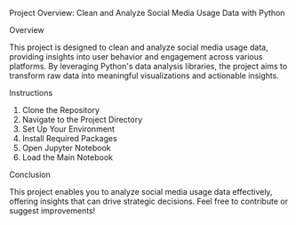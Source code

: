 Project Overview: Clean and Analyze Social Media Usage Data with Python

Overview

This project is designed to clean and analyze social media usage data, providing insights into user behavior and engagement across various platforms. 
By leveraging Python's data analysis libraries, the project aims to transform raw data into meaningful visualizations and actionable insights.

Instructions

1. Clone the Repository
2. Navigate to the Project Directory
3. Set Up Your Environment
4. Install Required Packages
5.  Open Jupyter Notebook
6.  Load the Main Notebook

Conclusion

This project enables you to analyze social media usage data effectively, offering insights that can drive strategic decisions. Feel free to contribute or suggest improvements!

